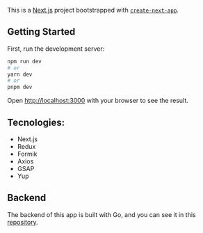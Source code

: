This is a [Next.js](https://nextjs.org/) project bootstrapped with [`create-next-app`](https://github.com/vercel/next.js/tree/canary/packages/create-next-app).

## Getting Started

First, run the development server:

```bash
npm run dev
# or
yarn dev
# or
pnpm dev
```

Open [http://localhost:3000](http://localhost:3000) with your browser to see the result.

## Tecnologies:

- Next.js
- Redux
- Formik
- Axios
- GSAP
- Yup

## Backend

The backend of this app is built with Go, and you can see it in this [repository](https://github.com/isaiorellana-dev/radio-chat-backend).
